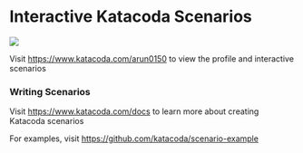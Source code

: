 # Interactive Katacoda Scenarios

[![](http://shields.katacoda.com/katacoda/arun0150/count.svg)](https://www.katacoda.com/arun0150 "Get your profile on Katacoda.com")

Visit https://www.katacoda.com/arun0150 to view the profile and interactive scenarios

### Writing Scenarios
Visit https://www.katacoda.com/docs to learn more about creating Katacoda scenarios

For examples, visit https://github.com/katacoda/scenario-example
